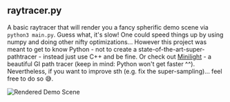 ## raytracer.py

A basic raytracer that will render you a fancy spherific demo scene via
`python3 main.py`. Guess what, it's slow! One could speed things up by using
numpy and doing other nifty optimizations... However this project was meant to
get to know Python - not to create a state-of-the-art-super-pathtracer - instead just
use C++ and be fine. Or check out [Minilight](http://www.hxa.name/minilight/) -
a beautiful GI path tracer (keep in mind: Python won't get faster ^^).
Nevertheless, if you want to improve sth (e.g. fix the super-sampling)... feel
free to do so :sweat_smile:.

![Rendered Demo Scene](_demo.png)
